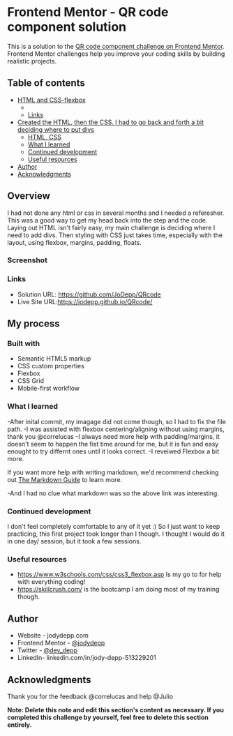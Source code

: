 # Frontend Mentor - QR code component solution

This is a solution to the [QR code component challenge on Frontend Mentor](https://www.frontendmentor.io/challenges/qr-code-component-iux_sIO_H). Frontend Mentor challenges help you improve your coding skills by building realistic projects. 

## Table of contents

- [HTML and CSS-flexbox](#overview)
  - [](#screenshot)
  - [Links](#links)
- [Created the HTML, then the CSS. I had to go back and forth a bit deciding where to put divs](#my-process)
  - [HTML, CSS](#built-with)
  - [What I learned](#what-i-learned)
  - [Continued development](#continued-development)
  - [Useful resources](#useful-resources)
- [Author](#author)
- [Acknowledgments](#acknowledgments)


## Overview
I had not done any html or css in several months and I needed a referesher. This was a good way to get my head back into the step and the code. Laying out HTML isn't fairly easy, my main challenge is deciding where I need to add divs. 
Then styling with CSS just takes time, especially with the layout, using flexbox, margins, padding, floats. 
### Screenshot



### Links

- Solution URL: https://github.com/JoDepp/QRcode
- Live Site URL:https://jodepp.github.io/QRcode/

## My process

### Built with

- Semantic HTML5 markup
- CSS custom properties
- Flexbox
- CSS Grid
- Mobile-first workflow


### What I learned

-After inital commit, my imagage did not come though, so I had to fix the file path. 
-I was assisted with flexbox centering/aligning without using margins, thank you @correlucas
-I always need more help with padding/margins, it doesn't seem to happen the fist time around for me, but it is fun and easy enought to try differnt ones until it looks correct. 
-I reveiwed Flexbox a bit more. 

If you want more help with writing markdown, we'd recommend checking out [The Markdown Guide](https://www.markdownguide.org/) to learn more.

-And I had no clue what markdown was so the above link was interesting. 

### Continued development
I don't feel completely comfortable to any of it yet :) So I just want to keep practicing, this first project took longer than I though. I thought I would do it in one day/ session, but it took a few sessions. 

### Useful resources

- https://www.w3schools.com/css/css3_flexbox.asp Is my go to for help with everything coding! 
- https://skillcrush.com/ is the bootcamp I am doing most of my training though. 


## Author

- Website - jodydepp.com
- Frontend Mentor - [@jodydepp](https://www.frontendmentor.io/profile/jodydepp)
- Twitter - [@dev_depp](https://www.twitter.com/DeppDev)
- LinkedIn- linkedin.com/in/jody-depp-513229201



## Acknowledgments

Thank you for the feedback @correlucas and help @Julio 

**Note: Delete this note and edit this section's content as necessary. If you completed this challenge by yourself, feel free to delete this section entirely.**
